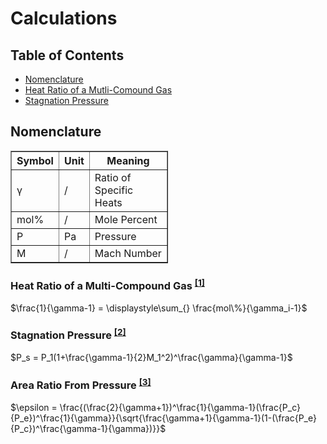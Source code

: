 # Calculations

## Table of Contents

 - [Nomenclature](#nomenclature)
 - [Heat Ratio of a Mutli-Comound Gas](#heat-ratio-of-a-multi-compound-gas-1)
 - [Stagnation Pressure](#stagnation-pressure-2)

## Nomenclature
<html>
<head>
</head>

<body>
<table border="1" style="width: 50%; ">
  <tr>
    <th style="width:15%">Symbol</th>
    <th style="width:15%">Unit</th>
    <th style="width:70%">Meaning</th>
  </tr>

  <tr><td>γ</td><td>/</td><td>Ratio of Specific Heats</td></tr>
  <tr><td>mol%</td><td>/</td><td>Mole Percent</td></tr>
  <tr><td>P</td><td>Pa</td><td>Pressure</td></tr>
  <tr><td>M</td><td>/</td><td>Mach Number</td></tr>
</table>
</body>
</html>

### Heat Ratio of a Multi-Compound Gas <sup>[[1]](/Github/Bell-Nozzle-Rocket-Engine/Sources/Sources.md)</sup>

$\frac{1}{\gamma-1} = \displaystyle\sum_{} \frac{mol\%}{\gamma_i-1}$

### Stagnation Pressure <sup>[[2]](/Github/Bell-Nozzle-Rocket-Engine/Sources/Sources.md)</sup>

$P_s = P_1(1+\frac{\gamma-1}{2}M_1^2)^\frac{\gamma}{\gamma-1}$

### Area Ratio From Pressure <sup>[[3]](/Github/Bell-Nozzle-Rocket-Engine/Sources/Sources.md)</sup>

$\epsilon = \frac{(\frac{2}{\gamma+1})^\frac{1}{\gamma-1}(\frac{P_c}{P_e})^\frac{1}{\gamma}}{\sqrt{\frac{\gamma+1}{\gamma-1}(1-(\frac{P_e}{P_c})^\frac{\gamma-1}{\gamma})}}$